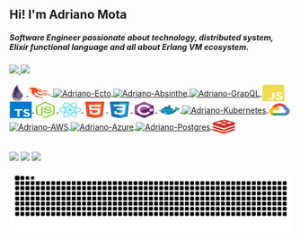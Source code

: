 ## Hi! I'm Adriano Mota
##### Software Engineer passionate about technology, distributed system, Elixir functional language and all about Erlang VM ecosystem.

 <div>
  <a href="https://github.com/adrianomota">
  <img height="180em" src="https://github-readme-stats.vercel.app/api?username=adrianomota&show_icons=true&theme=tokyonight&include_all_commits=true&count_private=true"/>
  <img height="180em" src="https://github-readme-stats.vercel.app/api/top-langs/?username=adrianomota&layout=compact&langs_count=7&theme=tokyonight"/>
</div>
<div style="display: inline_block"><br>
    <img align="center" alt="Adriano-Elixir" height="30" width="30" src="https://raw.githubusercontent.com/devicons/devicon/master/icons/elixir/elixir-original.svg"> 
   <img align="center" alt="Adriano-Phoenix" height="30" width="40" src="https://raw.githubusercontent.com/devicons/devicon/master/icons/phoenix/phoenix-original.svg"> 
  <img align="center" alt="Adriano-Ecto" height="30" width="40" src="https://cdn.dribbble.com/users/599229/screenshots/3456564/attachments/759793/ecto_logo-mark-knockout-final.png?compress=1&resize=800x600">
  <img align="center" alt="Adriano-Absinthe" height="30" width="30" src="https://avatars.githubusercontent.com/u/16964118?s=200&v=4">
  <img align="center" alt="Adriano-GrapQL" height="30" width="30" src="https://encrypted-tbn0.gstatic.com/images?q=tbn:ANd9GcSTuu_-HM9R0kh_UBNO0eWsJAwdODv5xh9bsdivqW2KilTqowTxKdWrWe4U2UTQNjSeWoU&usqp=CAU">
  <img align="center" alt="Adriano-Js" height="30" width="40" src="https://raw.githubusercontent.com/devicons/devicon/master/icons/javascript/javascript-plain.svg">
  <img align="center" alt="Adriano-Ts" height="30" width="40" src="https://raw.githubusercontent.com/devicons/devicon/master/icons/typescript/typescript-plain.svg">
   <img align="center" alt="Adriano-Js" height="30" width="40" src="https://raw.githubusercontent.com/devicons/devicon/master/icons/nodejs/nodejs-plain.svg">
  <img align="center" alt="Adriano-React" height="30" width="40" src="https://raw.githubusercontent.com/devicons/devicon/master/icons/react/react-original.svg">
  <img align="center" alt="Adriano-HTML" height="30" width="40" src="https://raw.githubusercontent.com/devicons/devicon/master/icons/html5/html5-original.svg">
  <img align="center" alt="Adriano-CSS" height="30" width="40" src="https://raw.githubusercontent.com/devicons/devicon/master/icons/css3/css3-original.svg">
  <img align="center" alt="Adriano-Csharp" height="30" width="40" src="https://raw.githubusercontent.com/devicons/devicon/master/icons/csharp/csharp-original.svg">
  <img align="center" alt="Adriano-Docker" height="30" width="40" src="https://raw.githubusercontent.com/devicons/devicon/master/icons/docker/docker-original.svg">   <img align="center" alt="Adriano-Kubernetes" height="30" width="40" src="https://www.logo.wine/a/logo/Kubernetes/Kubernetes-Logo.wine.svg">       
  <img align="center" alt="Adriano-GCP" height="30" width="40" src="https://raw.githubusercontent.com/devicons/devicon/master/icons/googlecloud/googlecloud-original.svg">
 <img align="center" alt="Adriano-AWS" height="30" width="40" src="https://pbs.twimg.com/profile_images/1399770499199254532/zn_-38Hw.jpg">
  <img align="center" alt="Adriano-Azure" height="30" width="40" src="https://img.icons8.com/color/452/azure-1.png">
   <img align="center" alt="Adriano-Postgres" height="30" width="40" src="https://user-images.githubusercontent.com/24623425/36042969-f87531d4-0d8a-11e8-9dee-e87ab8c6a9e3.png">
 <img align="center" alt="Adriano-Js" height="30" width="40" src="https://raw.githubusercontent.com/devicons/devicon/master/icons/redis/redis-plain.svg">

</div>
  
  ##
 
<div> 
  <a href = "mailto:adrianowsh@gmail.com"><img src="https://img.shields.io/badge/-Gmail-%23333?style=for-the-badge&logo=gmail&logoColor=white" target="_blank"></a>
 <a href="https://www.linkedin.com/in/adrianomota-8a278531" target="_blank"><img src="https://img.shields.io/badge/-LinkedIn-%230077B5?style=for-the-badge&logo=linkedin&logoColor=white" target="_blank"></a> 
  <a href="https://web.telegram.org/#/@adrianowsh" target="_blank"><img src="https://img.shields.io/badge/Telegram-2CA5E0?style=for-the-badge&logo=telegram&logoColor=white" target="_blank"></a> 
  
![Snake animation](https://github.com/adrianomota/adrianomota/blob/output/github-contribution-grid-snake.svg)
</div>
